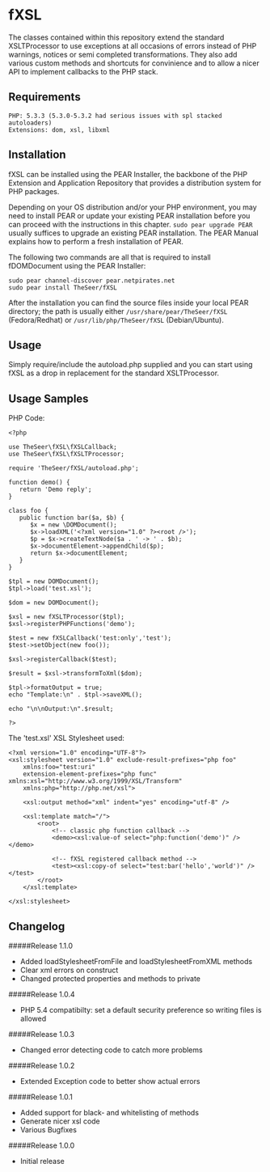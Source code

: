 fXSL
============

The classes contained within this repository extend the standard XSLTProcessor to use exceptions at
all occasions of errors instead of PHP warnings, notices or semi completed transformations. 
They also add various custom methods and shortcuts for convinience and to allow a nicer API to implement callbacks
to the PHP stack.

Requirements
------------

    PHP: 5.3.3 (5.3.0-5.3.2 had serious issues with spl stacked autoloaders)
    Extensions: dom, xsl, libxml


Installation
------------
fXSL can be installed using the PEAR Installer, the backbone of the PHP Extension and Application Repository that provides a distribution system for PHP packages.

Depending on your OS distribution and/or your PHP environment, you may need to install PEAR or update your existing PEAR installation before you can proceed with the instructions in this chapter.
``sudo pear upgrade PEAR`` usually suffices to upgrade an existing PEAR installation. The PEAR Manual explains how to perform a fresh installation of PEAR.

The following two commands are all that is required to install fDOMDocument using the PEAR Installer:

    sudo pear channel-discover pear.netpirates.net
    sudo pear install TheSeer/fXSL

After the installation you can find the source files inside your local PEAR directory; the path is usually either
``/usr/share/pear/TheSeer/fXSL`` (Fedora/Redhat) or ``/usr/lib/php/TheSeer/fXSL`` (Debian/Ubuntu).


Usage
-----

Simply require/include the autoload.php supplied and you can start using fXSL as a
drop in replacement for the standard XSLTProcessor.

Usage Samples
-------------

PHP Code:

	<?php

	use TheSeer\fXSL\fXSLCallback;
	use TheSeer\fXSL\fXSLTProcessor;

	require 'TheSeer/fXSL/autoload.php';

	function demo() {
	   return 'Demo reply';
	}

	class foo {
	   public function bar($a, $b) {
	      $x = new \DOMDocument();
	      $x->loadXML('<?xml version="1.0" ?><root />');
	      $p = $x->createTextNode($a . ' -> ' . $b);
	      $x->documentElement->appendChild($p);
	      return $x->documentElement;
	   }
	}

	$tpl = new DOMDocument();
	$tpl->load('test.xsl');

	$dom = new DOMDocument();

	$xsl = new fXSLTProcessor($tpl);
	$xsl->registerPHPFunctions('demo');

	$test = new fXSLCallback('test:only','test');
	$test->setObject(new foo());

	$xsl->registerCallback($test);

	$result = $xsl->transformToXml($dom);

	$tpl->formatOutput = true;
	echo "Template:\n" . $tpl->saveXML();

	echo "\n\nOutput:\n".$result;
   
	?>

The 'test.xsl' XSL Stylesheet used:

	<?xml version="1.0" encoding="UTF-8"?>
	<xsl:stylesheet version="1.0" exclude-result-prefixes="php foo"
 		xmlns:foo="test:uri"
		extension-element-prefixes="php func" xmlns:xsl="http://www.w3.org/1999/XSL/Transform"
		xmlns:php="http://php.net/xsl">

		<xsl:output method="xml" indent="yes" encoding="utf-8" />

		<xsl:template match="/">
			<root>
				<!-- classic php function callback -->
				<demo><xsl:value-of select="php:function('demo')" /></demo>

				<!-- fXSL registered callback method -->
				<test><xsl:copy-of select="test:bar('hello','world')" /></test>
			</root>
		</xsl:template>

	</xsl:stylesheet>

 
Changelog
---------
#####Release 1.1.0
* Added loadStylesheetFromFile and loadStylesheetFromXML methods
* Clear xml errors on construct
* Changed protected properties and methods to private

#####Release 1.0.4
* PHP 5.4 compatibilty: set a default security preference so writing files is allowed

#####Release 1.0.3
* Changed error detecting code to catch more problems

#####Release 1.0.2
* Extended Exception code to better show actual errors

#####Release 1.0.1
* Added support for black- and whitelisting of methods
* Generate nicer xsl code
* Various Bugfixes

#####Release 1.0.0
* Initial release
